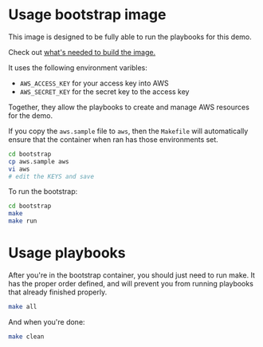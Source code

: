 # Usage bootstrap image

This image is designed to be fully able to run the playbooks for this demo.

Check out [what's needed to build the image.](NEEDED.md)

It uses the following environment varibles:

- `AWS_ACCESS_KEY` for your access key into AWS
- `AWS_SECRET_KEY` for the secret key to the access key

Together, they allow the playbooks to create and manage AWS resources for the demo.

If you copy the `aws.sample` file to `aws`, then the `Makefile` will automatically ensure that the container when ran has those environments set.

```bash
cd bootstrap
cp aws.sample aws
vi aws
# edit the KEYS and save
```

To run the bootstrap:

```bash
cd bootstrap
make
make run
```
# Usage playbooks

After you're in the bootstrap container, you should just need to run make. It
has the proper order defined, and will prevent you from running playbooks that
already finished properly.

```bash
make all
```

And when you're done:

```bash
make clean
```
